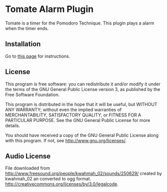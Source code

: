 Tomate Alarm Plugin
===================

Tomate is a timer for the Pomodoro Technique.
This plugin plays a alarm when the timer ends.

Installation
------------

Go to [this page](https://github.com/eliostvs/tomate-gtk) for instructions.

License
-------

This program is free software: you can redistribute it and/or modify it
under the terms of the GNU General Public License version 3, as published
by the Free Software Foundation.

This program is distributed in the hope that it will be useful, but
WITHOUT ANY WARRANTY; without even the implied warranties of
MERCHANTABILITY, SATISFACTORY QUALITY, or FITNESS FOR A PARTICULAR
PURPOSE.  See the GNU General Public License for more details.

You should have received a copy of the GNU General Public License along
with this program.  If not, see <http://www.gnu.org/licenses/>.


Audio License
-------------

File downloaded from http://www.freesound.org/people/kwahmah_02/sounds/250629/
created by kwahmah_02 an converted to ogg format.
http://creativecommons.org/licenses/by/3.0/legalcode.
